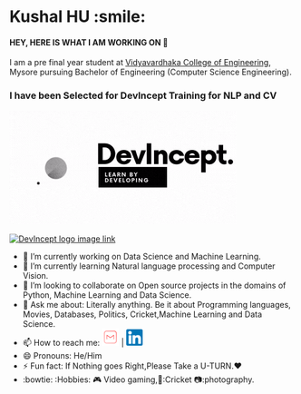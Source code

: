 <h1> Kushal HU :smile: </h1>
<h4> HEY, HERE IS WHAT I AM WORKING ON 👋 </h4>

I am a pre final year student at [Vidyavardhaka College of Engineering](https://vvce.ac.in/), Mysore  pursuing Bachelor of Engineering (Computer Science Engineering).

<h3>I have been Selected for DevIncept Training for NLP and CV</h3>

![DevIncept Training](Devincept.gif)

[![DevIncept logo image link](extras/logo.gif)](https://devincept.tech/)

- 🔭 I’m currently working on Data Science and Machine Learning.
- 🌱 I’m currently learning Natural language processing and Computer Vision.
- 👯 I’m looking to collaborate on Open source projects in the domains of Python, Machine Learning and Data Science.
- 💬 Ask me about: Literally anything. Be it about Programming languages, Movies, Databases, Politics, Cricket,Machine Learning and Data Science.
- 📫 How to reach me: [![Gmail](Gmail.png)](hukushal@gmail.com) | [![LinkedIn](linkedin.png)](https://www.linkedin.com/in/kushal-hu-0bb3351a7/)
- 😄 Pronouns: He/Him
- ⚡ Fun fact: If Nothing goes Right,Please Take a U-TURN.:heart:
- :bowtie: :Hobbies: :video_game: Video gaming,🏏:Cricket 📷:photography.
